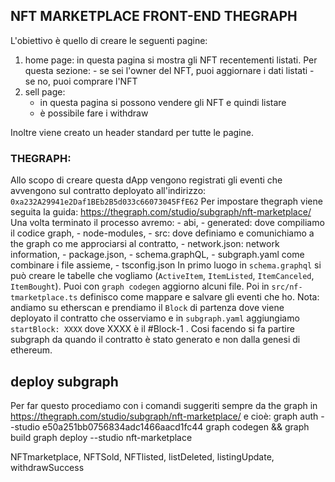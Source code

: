 ## NFT MARKETPLACE FRONT-END THEGRAPH
L'obiettivo è quello di creare le seguenti pagine:
1. home page:
	in questa pagina si mostra gli NFT recentementi listati. Per questa sezione:
		- se sei l'owner del NFT, puoi aggiornare i dati listati
		- se no, puoi comprare l'NFT
2. sell page:
	- in questa pagina si possono vendere gli NFT e quindi listare 
	- è possibile fare i withdraw
	
Inoltre viene creato un header standard per tutte le pagine.

### THEGRAPH: 
Allo scopo di creare questa dApp vengono registrati gli eventi che avvengono sul contratto deployato all'indirizzo: `0xa232A29941e2Daf1BEb2B5d033c66073045FfE62`
Per impostare thegraph viene seguita la guida: https://thegraph.com/studio/subgraph/nft-marketplace/
Una volta terminato il processo avremo: 
    - abi, 
    - generated: dove compiliamo il codice graph, 
    - node-modules, 
    - src: dove definiamo e comunichiamo a the graph co me approciarsi al contratto, 
    - network.json: network information, 
    - package.json, 
    - schema.graphQL,
    - subgraph.yaml come combinare i file assieme, 
    - tsconfig.json
In primo luogo in `schema.graphql` si può creare le tabelle che vogliamo (`ActiveItem`, `ItemListed`, `ItemCanceled`, `ItemBought`). Puoi con `graph codegen` aggiorno alcuni file.
Poi in `src/nf-tmarketplace.ts` definisco come mappare e salvare gli eventi che ho.
Nota: andiamo su etherscan e prendiamo il `Block` di partenza dove viene deployato il contratto che osserviamo e in `subgraph.yaml` aggiungiamo `startBlock: XXXX` dove XXXX è il #Block-1 . Cosi facendo si fa partire subgraph da quando il contratto è stato generato e non dalla genesi di ethereum.

## deploy subgraph
Per far questo procediamo con i comandi suggeriti sempre da the graph in https://thegraph.com/studio/subgraph/nft-marketplace/ e cioè:
graph auth --studio e50a251bb0756834adc1466aacd1fc44
graph codegen && graph build
graph deploy --studio nft-marketplace

  NFTmarketplace,
  NFTSold,
  NFTlisted,
  listDeleted,
  listingUpdate,
  withdrawSuccess